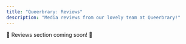 ```yaml
---
title: "Queerbrary: Reviews"
description: "Media reviews from our lovely team at Queerbrary!"
---
```

:construction: Reviews section coming soon! :construction: